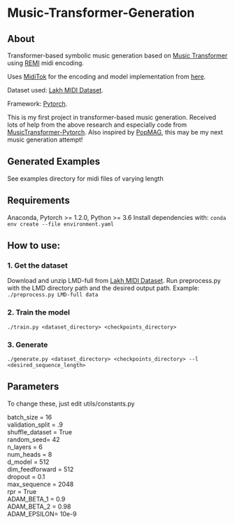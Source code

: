 # Music-Transformer-Generation
## About
Transformer-based symbolic music generation based on [Music Transformer](https://arxiv.org/abs/1809.04281) using [REMI](https://arxiv.org/abs/2002.00212) midi encoding.

Uses [MidiTok](https://github.com/Natooz/MidiTok) for the encoding and model implementation from [here](https://github.com/gwinndr/MusicTransformer-Pytorch).

Dataset used: [Lakh MIDI Dataset](https://colinraffel.com/projects/lmd/). 

Framework: [Pytorch](https://pytorch.org/).

This is my first project in transformer-based music generation. Received lots of help from the above research and especially code from [MusicTransformer-Pytorch](https://github.com/gwinndr/MusicTransformer-Pytorch). Also inspired by [PopMAG](https://arxiv.org/abs/2008.07703), this may be my next music generation attempt!

## Generated Examples
See examples directory for midi files of varying length

## Requirements
Anaconda, Pytorch >= 1.2.0, Python >= 3.6
Install dependencies with: `conda env create --file environment.yaml`

## How to use: 
### 1. Get the dataset
Download and unzip LMD-full from [Lakh MIDI Dataset](https://colinraffel.com/projects/lmd/). 
Run preprocess.py with the LMD directory path and the desired output path. 
Example: 
`./preprocess.py LMD-full data`

### 2. Train the model
`./train.py <dataset_directory> <checkpoints_directory>`

### 3. Generate
`./generate.py <dataset_directory> <checkpoints_directory> --l <desired_sequence_length>`

## Parameters 
To change these, just edit utils/constants.py 

batch_size = 16 <br>
validation_split = .9 <br>
shuffle_dataset = True <br>
random_seed= 42 <br>
n_layers = 6 <br>
num_heads = 8 <br>
d_model = 512 <br>
dim_feedforward = 512 <br>
dropout =  0.1 <br>
max_sequence = 2048 <br>
rpr = True <br>
ADAM_BETA_1 = 0.9 <br>
ADAM_BETA_2 = 0.98 <br>
ADAM_EPSILON= 10e-9 <br>




